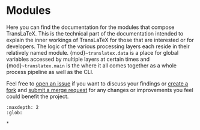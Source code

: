 # Modules

Here you can find the documentation for the modules that compose TransLaTeX. This is the technical part of the
documentation intended to explain the inner workings of TransLaTeX for those that are interested or for developers.
The logic of the various processing layers each reside in their relatively named module. {mod}`~translatex.data` is a
place for global variables accessed by multiple layers at certain times and {mod}`~translatex.main` is the where it all
comes together as a whole process pipeline as well as the CLI.

Feel free to [open an issue](https://gitlab.math.unistra.fr/cassandre/translatex/issues/new) if you want to discuss your
findings or [create a fork](https://gitlab.math.unistra.fr/cassandre/translatex/forks/new)
and [submit a merge request](https://gitlab.math.unistra.fr/cassandre/translatex/merge_requests/new) for any changes or
improvements you feel could benefit the project.

```{toctree}
:maxdepth: 2
:glob:

*
```
